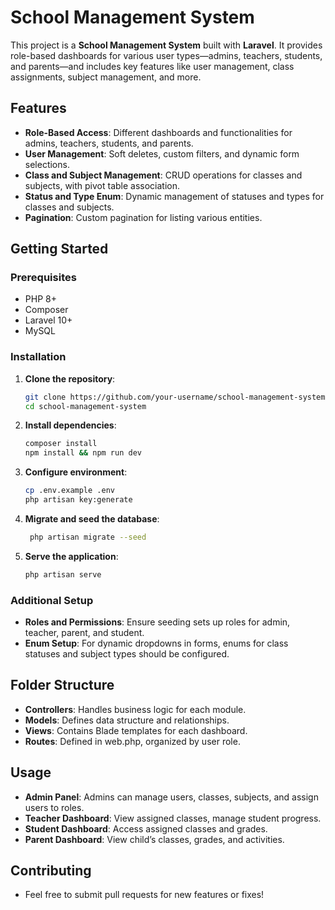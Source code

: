 # School Management System

This project is a **School Management System** built with **Laravel**. It provides role-based dashboards for various user types—admins, teachers, students, and parents—and includes key features like user management, class assignments, subject management, and more.

## Features

- **Role-Based Access**: Different dashboards and functionalities for admins, teachers, students, and parents.
- **User Management**: Soft deletes, custom filters, and dynamic form selections.
- **Class and Subject Management**: CRUD operations for classes and subjects, with pivot table association.
- **Status and Type Enum**: Dynamic management of statuses and types for classes and subjects.
- **Pagination**: Custom pagination for listing various entities.

## Getting Started

### Prerequisites

- PHP 8+
- Composer
- Laravel 10+
- MySQL

### Installation

1. **Clone the repository**:
   ```bash
   git clone https://github.com/your-username/school-management-system.git
   cd school-management-system

2. **Install dependencies**:
   ```bash
   composer install
   npm install && npm run dev

3. **Configure environment**:
   ```bash
   cp .env.example .env
   php artisan key:generate

4. **Migrate and seed the database**:
   ```bash
    php artisan migrate --seed

5. **Serve the application**:
    ```bash
    php artisan serve

### Additional Setup
- **Roles and Permissions**: Ensure seeding sets up roles for admin, teacher, parent, and student.
- **Enum Setup**: For dynamic dropdowns in forms, enums for class statuses and subject types should be configured.

## Folder Structure
- **Controllers**: Handles business logic for each module.
- **Models**: Defines data structure and relationships.
- **Views**: Contains Blade templates for each dashboard.
- **Routes**: Defined in web.php, organized by user role.

## Usage
- **Admin Panel**: Admins can manage users, classes, subjects, and assign users to roles.
- **Teacher Dashboard**: View assigned classes, manage student progress.
- **Student Dashboard**: Access assigned classes and grades.
- **Parent Dashboard**: View child’s classes, grades, and activities.

## Contributing
- Feel free to submit pull requests for new features or fixes! 
